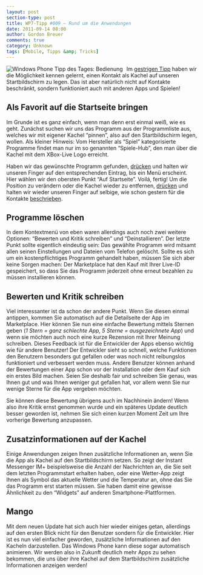 ```yaml
---
layout: post
section-type: post
title: WP7-Tipp #009 – Rund um die Anwendungen
date: 2011-09-14 08:00
author: Gordon Breuer
comments: true
category: Unknown
tags: [Mobile, Tipps &amp; Tricks]
---
```

<p><img style="margin: 0px 10px 0px 0px; display: inline; float: left" title="" alt="Windows Phone Tipp des Tages: Bedienung" align="left" src="http://anheledirwp.blob.core.windows.net/wordpress/2011/09/bedienung2.png" /></p>  <p>Im <a href="/post/2011/09/13/WP7-Tipp-008-%E2%80%93-Kontakte-im-Schnellzugriff.aspx">gestrigen Tipp</a> haben wir die Möglichkeit kennen gelernt, einen Kontakt als Kachel auf unseren Startbildschirm zu legen. Das ist aber natürlich nicht auf Kontakte beschränkt, sondern funktioniert auch mit anderen Apps und Spielen!</p>  <h2>Als Favorit auf die Startseite bringen</h2>  <p>Im Grunde ist es ganz einfach, wenn man denn erst einmal weiß, wie es geht. Zunächst suchen wir uns das Programm aus der Programmliste aus, welches wir mit eigener Kachel “pinnen”, also auf den Startbildschirm legen, wollen. Als kleiner Hinweis: Vom Hersteller als “Spiel” kategorisierte Programme findet man nur im so genannten “Spiele-Hub”, den man über die Kachel mit dem XBox-Live Logo erreicht.</p>  <p>Haben wir das gewünschte Programm gefunden, <a href="/post/2011/09/12/WP7-Tipp-007-%E2%80%93-Standard-Gesten.aspx">drücken</a> und halten wir unseren Finger auf den entsprechenden Eintrag, bis ein Menü erscheint. Hier wählen wir den obersten Punkt “Auf Startseite”. Voilá, fertig! Um die Position zu verändern oder die Kachel wieder zu entfernen, <a href="/post/2011/09/12/WP7-Tipp-007-%E2%80%93-Standard-Gesten.aspx">drücken</a> und halten wir wieder unseren Finger auf selbige, wie schon gestern für die Kontakte <a href="/post/2011/09/13/WP7-Tipp-008-%E2%80%93-Kontakte-im-Schnellzugriff.aspx">beschrieben</a>. </p>  <h2>Programme löschen</h2>  <p>In dem Kontextmenü von eben waren allerdings auch noch zwei weitere Optionen: “Bewerten und Kritik schreiben” und “Deinstallieren”. Der letzte Punkt sollte eigentlich eindeutig sein: Das gewählte Programm wird mitsamt allen seinen Einstellungen und Dateien vom Telefon gelöscht. Sollte es sich um ein kostenpflichtiges Programm gehandelt haben, müssen Sie sich aber keine Sorgen machen: Der Marketplace hat den Kauf mit Ihrer Live-ID gespeichert, so dass Sie das Programm jederzeit ohne erneut bezahlen zu müssen installieren können.</p>  <h2>Bewerten und Kritik schreiben</h2>  <p>Viel interessanter ist da schon der andere Punkt. Wenn Sie diesen einmal antippen, kommen Sie automatisch auf die Detailseite der App im Marketplace. Hier können Sie nun eine einfache Bewertung mittels Sternen geben (<em>1 Stern = ganz schlechte App, 5 Sterne = ausgezeichnete App</em>) und wenn sie möchten auch noch eine kurze Rezension mit Ihrer Meinung schreiben. Dieses Feedback ist für die Entwickler der Apps ebenso wichtig wie für andere Benutzer! Der Entwickler sieht so schnell, welche Funktionen den Benutzern besonders gut gefallen oder was noch nicht reibungslos funktioniert und verbessert werden muss. Andere Benutzer können anhand der Bewertungen einer App schon vor der Installation oder dem Kauf sich ein erstes Bild machen. Seien Sie deshalb fair und schreiben Sie genau, was Ihnen gut und was Ihnen weniger gut gefallen hat, vor allem wenn Sie nur wenige Sterne für die App vergeben möchten.</p>  <p>Sie können diese Bewertung übrigens auch im Nachhinein ändern! Wenn also ihre Kritik ernst genommen wurde und ein späteres Update deutlich besser geworden ist, nehmen Sie sich einen kurzen Moment Zeit um Ihre vorherige Bewertung anzupassen.</p>  <h2>Zusatzinformationen auf der Kachel</h2>  <p>Einige Anwendungen zeigen Ihnen zusätzliche Informationen an, wenn Sie die App als Kachel auf den Startbildschirm setzen. So zeigt der Instant Messenger IM+ beispielsweise die Anzahl der Nachrichten an, die Sie seit dem letzten Programmstart erhalten haben, oder eine Wetter-App zeigt Ihnen als Symbol das aktuelle Wetter und die Temperatur an, ohne das Sie das Programm erst starten müssen. Sie haben damit eine gewisse Ähnlichkeit zu den “Widgets” auf anderen Smartphone-Plattformen.</p>  <h2>Mango</h2>  <p>Mit dem neuen Update hat sich auch hier wieder einiges getan, allerdings auf den ersten Blick nicht für den Benutzer sondern für die Entwickler. Hier ist es nun viel einfacher geworden, zusätzliche Informationen auf den Kacheln darzustellen. Das Windows Phone kann diese sogar automatisch animieren. Wir werden also in Zukunft deutlich mehr Apps zu sehen bekommen, die uns über ihre Kachel auf dem Startbildschirm zusätzliche Informationen anzeigen werden!</p>
